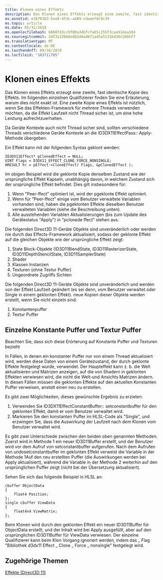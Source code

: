 ```yaml
---
title: Klonen eines Effekts
description: Das Klonen eines Effekts erzeugt eine zweite, fast identische Kopie des Effekts.
ms.assetid: e3870363-5ee8-4fdc-a489-cdaeef8c9c39
ms.topic: article
ms.date: 05/31/2018
ms.openlocfilehash: 68607d3cc9f00a346fcfa65c255f3caa51dea384
ms.sourcegitcommit: 2d531328b6ed82d4ad971a45a5131b430c5866f7
ms.translationtype: MT
ms.contentlocale: de-DE
ms.lasthandoff: 09/16/2019
ms.locfileid: "103711705"
---
```

# <a name="cloning-an-effect"></a>Klonen eines Effekts

Das Klonen eines Effekts erzeugt eine zweite, fast identische Kopie des Effekts. Im folgenden einzelnen Qualifizierer finden Sie eine Erläuterung, warum dies nicht exakt ist. Eine zweite Kopie eines Effekts ist nützlich, wenn Sie das Effekten-Framework für mehrere Threads verwenden möchten, da die Effekt Laufzeit nicht Thread sicher ist, um eine hohe Leistung aufrechtzuerhalten.

Da Geräte Kontexte auch nicht Thread sicher sind, sollten verschiedene Threads verschiedene Geräte Kontexte an die ID3DX11EffectPass:: Apply-Methode übergeben.

Ein Effekt kann mit der folgenden Syntax geklont werden:


```
ID3DX11Effect* pClonedEffect = NULL;
UINT Flags = D3DX11_EFFECT_CLONE_FORCE_NONSINGLE;
HRESULT hr = pEffect->CloneEffect( Flags, &pClonedEffect );
```



Im obigen Beispiel wird die geklonte Kopie denselben Zustand wie der ursprüngliche Effekt Kapseln, unabhängig davon, in welchem Zustand sich der ursprüngliche Effekt befindet. Dies gilt insbesondere für:

1.  Wenn "Peer-ffect" optimiert ist, wird der pgeklonte Effekt optimiert.
2.  Wenn für "Peer-ffect" einige vom Benutzer verwaltete Variablen vorhanden sind, haben die pgeklonten Effekte dieselben Benutzer verwalteten Variablen (siehe die Beschreibung unten).
3.  Alle ausstehenden Variablen Aktualisierungen (bis zum Update des Gerätestatus "Apply") in "pclonede ffect" stehen aus.

Die folgenden Direct3D 11-Geräte Objekte sind unveränderlich oder werden nie durch das Effects-Framework aktualisiert, sodass der geklonte Effekt auf die gleichen Objekte wie der ursprüngliche Effekt zeigt:

1.  State Block-Objekte (ID3D11BlendState, ID3D11RasterizerState, ID3D11DepthStencilState, ID3D11SamplerState)
2.  Shader
3.  Klassen Instanzen
4.  Texturen (ohne Textur Puffer)
5.  Ungeordnete Zugriffs Sichten

Die folgenden Direct3D 11-Geräte Objekte sind unveränderlich und werden von der Effekt Laufzeit geändert (es sei denn, vom Benutzer verwaltet oder Single in einem geklonten Effekt). neue Kopien dieser Objekte werden erstellt, wenn Sie nicht einzeln sind:

1.  Konstantenpuffer
2.  Textur Puffer

## <a name="single-constant-buffers-and-texture-buffers"></a>Einzelne Konstante Puffer und Textur Puffer

Beachten Sie, dass sich diese Erörterung auf Konstante Puffer und Texturen bezieht

In Fällen, in denen ein konstanter Puffer nur von einem Thread aktualisiert wird, werden diese Daten von einem Gerätezustand, der durch geklonte Effekte festgelegt wurde, verwendet. Der Haupteffekt kann z. b. die Welt aktualisieren und Matrizen anzeigen, auf die von Shadern in geklonten Effekten verwiesen wird, die nicht die Welt-und Ansichts Matrizen ändern. In diesen Fällen müssen die geklonten Effekte auf den aktuellen Konstanten Puffer verweisen, anstatt einen neu zu erstellen.

Es gibt zwei Möglichkeiten, dieses gewünschte Ergebnis zu erzielen:

1.  Verwenden Sie ID3DX11EffectConstantBuffer:: setconstantbuffer für den geklonten Effekt, damit er vom Benutzer verwaltet wird.
2.  Markieren Sie den konstanten Puffer im HLSL-Code als "Single", und erzwingen Sie, dass die Auswirkung der Laufzeit nach dem Klonen vom Benutzer verwaltet wird.

Es gibt zwei Unterschiede zwischen den beiden oben genannten Methoden. Zuerst wird in Methode 1 ein neuer ID3D11Buffer erstellt, und der Benutzer wird vor dem Aufruf von setconstantbuffer aufgerufen. Nach dem Aufrufen von undosetconstantbuffer im geklonten Effekt verweist die Variable in der Methode 1Auf den neu erstellten Puffer (die Auswirkungen werden bei Apply aktualisiert), während die Variable in der Methode 2 weiterhin auf den ursprünglichen Puffer zeigt (nicht bei der Übersetzung aktualisiert).

Sehen Sie sich das folgende Beispiel in HLSL an:


```
cbuffer ObjectData
{
    float4 Position;
};
single cbuffer ViewData
{
    float4x4 ViewMatrix;
};
```



Beim Klonen wird durch den geklonten Effekt ein neuer ID3D11Buffer für ObjectData erstellt, und der Inhalt wird bei Apply ausgefüllt, aber auf den ursprünglichen ID3D11Buffer für ViewData verwiesen. Der einzelne Qualifizierer kann beim Klon Vorgang ignoriert werden, indem das \_ Flag "Bibliothek d3dx11 Effect \_ Clone \_ Force \_ nonsingle" festgelegt wird.

## <a name="related-topics"></a>Zugehörige Themen

<dl> <dt>

[Effekte (Direct3D 11)](d3d11-graphics-programming-guide-effects.md)
</dt> </dl>

 

 




